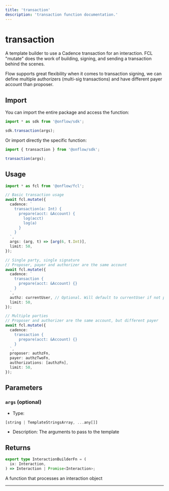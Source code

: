 ```yaml
---
title: 'transaction'
description: 'transaction function documentation.'
---
```


<!-- THIS DOCUMENT IS AUTO-GENERATED FROM [onflow/sdk/src/build/cadence/build-transaction.ts](https://github.com/onflow/fcl-js/tree/master/packages/sdk/src/build/cadence/build-transaction.ts). DO NOT EDIT MANUALLY -->

# transaction

A template builder to use a Cadence transaction for an interaction. FCL "mutate" does the work of building, signing, and sending a transaction behind the scenes.

Flow supports great flexibility when it comes to transaction signing, we can define multiple authorizers (multi-sig transactions) and have different payer account than proposer.

## Import

You can import the entire package and access the function:

```typescript
import * as sdk from '@onflow/sdk';

sdk.transaction(args);
```

Or import directly the specific function:

```typescript
import { transaction } from '@onflow/sdk';

transaction(args);
```

## Usage

```typescript
import * as fcl from '@onflow/fcl';

// Basic transaction usage
await fcl.mutate({
  cadence: `
    transaction(a: Int) {
      prepare(acct: &Account) {
        log(acct)
        log(a)
      }
    }
  `,
  args: (arg, t) => [arg(6, t.Int)],
  limit: 50,
});

// Single party, single signature
// Proposer, payer and authorizer are the same account
await fcl.mutate({
  cadence: `
    transaction {
      prepare(acct: &Account) {}
    }
  `,
  authz: currentUser, // Optional. Will default to currentUser if not provided.
  limit: 50,
});

// Multiple parties
// Proposer and authorizer are the same account, but different payer
await fcl.mutate({
  cadence: `
    transaction {
      prepare(acct: &Account) {}
    }
  `,
  proposer: authzFn,
  payer: authzTwoFn,
  authorizations: [authzFn],
  limit: 50,
});
```

## Parameters

### `args` (optional)

- Type:

```typescript
[string | TemplateStringsArray, ...any[]]
```

- Description: The arguments to pass to the template

## Returns

```typescript
export type InteractionBuilderFn = (
  ix: Interaction,
) => Interaction | Promise<Interaction>;
```

A function that processes an interaction object

---
